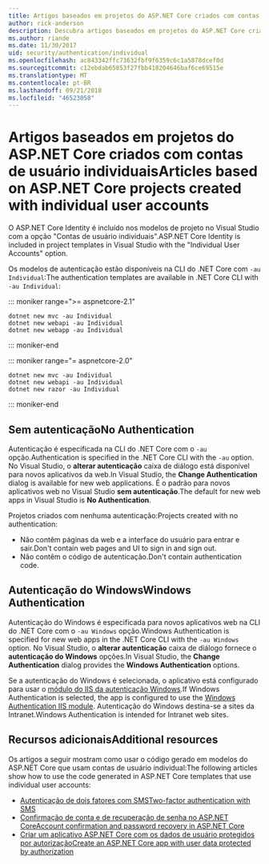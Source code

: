 ```yaml
---
title: Artigos baseados em projetos do ASP.NET Core criados com contas de usuário individuais
author: rick-anderson
description: Descubra artigos baseados em projetos do ASP.NET Core criados com contas de usuário individuais.
ms.author: riande
ms.date: 11/30/2017
uid: security/authentication/individual
ms.openlocfilehash: ac843342ffc73632fbf9f6359c6c1a5878dcef0d
ms.sourcegitcommit: c12ebdab65853f27fbb418204646baf6ce69515e
ms.translationtype: MT
ms.contentlocale: pt-BR
ms.lasthandoff: 09/21/2018
ms.locfileid: "46523058"
---
```

# <a name="articles-based-on-aspnet-core-projects-created-with-individual-user-accounts"></a><span data-ttu-id="d510e-103">Artigos baseados em projetos do ASP.NET Core criados com contas de usuário individuais</span><span class="sxs-lookup"><span data-stu-id="d510e-103">Articles based on ASP.NET Core projects created with individual user accounts</span></span>

<span data-ttu-id="d510e-104">O ASP.NET Core Identity é incluído nos modelos de projeto no Visual Studio com a opção "Contas de usuário individuais".</span><span class="sxs-lookup"><span data-stu-id="d510e-104">ASP.NET Core Identity is included in project templates in Visual Studio with the "Individual User Accounts" option.</span></span>

<span data-ttu-id="d510e-105">Os modelos de autenticação estão disponíveis na CLI do .NET Core com `-au Individual`:</span><span class="sxs-lookup"><span data-stu-id="d510e-105">The authentication templates are available in .NET Core CLI with `-au Individual`:</span></span>

::: moniker range=">= aspnetcore-2.1"

```console
dotnet new mvc -au Individual
dotnet new webapi -au Individual
dotnet new webapp -au Individual
```

::: moniker-end

::: moniker range="= aspnetcore-2.0"

```console
dotnet new mvc -au Individual
dotnet new webapi -au Individual
dotnet new razor -au Individual
```

::: moniker-end

<a name="no"></a>
## <a name="no-authentication"></a><span data-ttu-id="d510e-106">Sem autenticação</span><span class="sxs-lookup"><span data-stu-id="d510e-106">No Authentication</span></span>

<span data-ttu-id="d510e-107">Autenticação é especificada na CLI do .NET Core com o `-au` opção.</span><span class="sxs-lookup"><span data-stu-id="d510e-107">Authentication is specified in the .NET Core CLI with the `-au` option.</span></span> <span data-ttu-id="d510e-108">No Visual Studio, o **alterar autenticação** caixa de diálogo está disponível para novos aplicativos da web.</span><span class="sxs-lookup"><span data-stu-id="d510e-108">In Visual Studio, the **Change Authentication** dialog is available for new web applications.</span></span> <span data-ttu-id="d510e-109">É o padrão para novos aplicativos web no Visual Studio **sem autenticação**.</span><span class="sxs-lookup"><span data-stu-id="d510e-109">The default for new web apps in Visual Studio is **No Authentication**.</span></span>

<span data-ttu-id="d510e-110">Projetos criados com nenhuma autenticação:</span><span class="sxs-lookup"><span data-stu-id="d510e-110">Projects created with no authentication:</span></span>

* <span data-ttu-id="d510e-111">Não contêm páginas da web e a interface do usuário para entrar e sair.</span><span class="sxs-lookup"><span data-stu-id="d510e-111">Don't contain web pages and UI to sign in and sign out.</span></span>
* <span data-ttu-id="d510e-112">Não contêm o código de autenticação.</span><span class="sxs-lookup"><span data-stu-id="d510e-112">Don't contain authentication code.</span></span>

<a name="win"></a>
## <a name="windows-authentication"></a><span data-ttu-id="d510e-113">Autenticação do Windows</span><span class="sxs-lookup"><span data-stu-id="d510e-113">Windows Authentication</span></span>

<span data-ttu-id="d510e-114">Autenticação do Windows é especificada para novos aplicativos web na CLI do .NET Core com o `-au Windows` opção.</span><span class="sxs-lookup"><span data-stu-id="d510e-114">Windows Authentication is specified for new web apps in the .NET Core CLI with the `-au Windows` option.</span></span> <span data-ttu-id="d510e-115">No Visual Studio, o **alterar autenticação** caixa de diálogo fornece o **autenticação do Windows** opções.</span><span class="sxs-lookup"><span data-stu-id="d510e-115">In Visual Studio, the **Change Authentication** dialog provides the **Windows Authentication** options.</span></span>

<span data-ttu-id="d510e-116">Se a autenticação do Windows é selecionada, o aplicativo está configurado para usar o [módulo do IIS da autenticação Windows](xref:host-and-deploy/iis/modules).</span><span class="sxs-lookup"><span data-stu-id="d510e-116">If Windows Authentication is selected, the app is configured to use the [Windows Authentication IIS module](xref:host-and-deploy/iis/modules).</span></span> <span data-ttu-id="d510e-117">Autenticação do Windows destina-se a sites da Intranet.</span><span class="sxs-lookup"><span data-stu-id="d510e-117">Windows Authentication is intended for Intranet web sites.</span></span>

## <a name="additional-resources"></a><span data-ttu-id="d510e-118">Recursos adicionais</span><span class="sxs-lookup"><span data-stu-id="d510e-118">Additional resources</span></span>

<span data-ttu-id="d510e-119">Os artigos a seguir mostram como usar o código gerado em modelos do ASP.NET Core que usam contas de usuário individual:</span><span class="sxs-lookup"><span data-stu-id="d510e-119">The following articles show how to use the code generated in ASP.NET Core templates that use individual user accounts:</span></span>

* [<span data-ttu-id="d510e-120">Autenticação de dois fatores com SMS</span><span class="sxs-lookup"><span data-stu-id="d510e-120">Two-factor authentication with SMS</span></span>](xref:security/authentication/2fa)
* [<span data-ttu-id="d510e-121">Confirmação de conta e de recuperação de senha no ASP.NET Core</span><span class="sxs-lookup"><span data-stu-id="d510e-121">Account confirmation and password recovery in ASP.NET Core</span></span>](xref:security/authentication/accconfirm)
* [<span data-ttu-id="d510e-122">Criar um aplicativo ASP.NET Core com os dados de usuário protegidos por autorização</span><span class="sxs-lookup"><span data-stu-id="d510e-122">Create an ASP.NET Core app with user data protected by authorization</span></span>](xref:security/authorization/secure-data)
